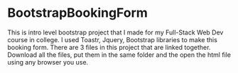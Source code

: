 # BootstrapBookingForm
This is intro level bootstrap project that I made for my Full-Stack Web Dev course in college. 
I used Toastr, Jquery, Bootstrap libraries to make this booking form. There are 3 files in this project that are linked together. 
Download all the files, put them in the same folder and the open the html file using any browser you use.
